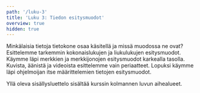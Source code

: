 ```yaml
---
path: '/luku-3'
title: 'Luku 3: Tiedon esitysmuodot'
overview: true
hidden: true
---
```


Minkälaisia tietoja tietokone osaa käsitellä ja missä muodossa ne ovat? Esittelemme tarkemmin kokonaislukujen ja liukulukujen esitysmuodot. Käymme läpi merkkien ja merkkijonojen esitysmuodot karkealla tasolla. Kuvista, äänistä ja videoista esittelemme vain periaatteet. Lopuksi käymme läpi ohjelmoijan itse määrittelemien tietojen esitysmuodot.

<please-login></please-login>

<pages-in-this-section></pages-in-this-section>

Yllä oleva sisällysluettelo sisältää kurssin kolmannen luvun aihealueet.

<exercises-in-this-section></exercises-in-this-section>
